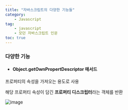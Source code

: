 ```yaml
---
title: "자바스크립트의 다양한 기능들"
category:
    - Javascript
tag:
    - javascript
    - 모던 자바스크립트 인문
toc: true
---
```


### 다양한 기능

* #### Object.getOwnPropertDescriptor 매서드

프로퍼티의 속성을 가져오는 용도로 사용

해당 프로퍼티 속성이 담긴 **프로퍼티 디스크립터**라는 객체를 반환

![image](https://user-images.githubusercontent.com/83913407/127735110-cbd44ac7-32db-4a34-a979-c4a8a88bcbdc.png)
